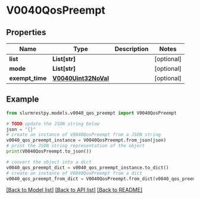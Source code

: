 # V0040QosPreempt


## Properties

Name | Type | Description | Notes
------------ | ------------- | ------------- | -------------
**list** | **List[str]** |  | [optional]
**mode** | **List[str]** |  | [optional]
**exempt_time** | [**V0040Uint32NoVal**](V0040Uint32NoVal.md) |  | [optional]

## Example

```python
from slurmrestpy.models.v0040_qos_preempt import V0040QosPreempt

# TODO update the JSON string below
json = "{}"
# create an instance of V0040QosPreempt from a JSON string
v0040_qos_preempt_instance = V0040QosPreempt.from_json(json)
# print the JSON string representation of the object
print(V0040QosPreempt.to_json())

# convert the object into a dict
v0040_qos_preempt_dict = v0040_qos_preempt_instance.to_dict()
# create an instance of V0040QosPreempt from a dict
v0040_qos_preempt_from_dict = V0040QosPreempt.from_dict(v0040_qos_preempt_dict)
```
[[Back to Model list]](../README.md#documentation-for-models) [[Back to API list]](../README.md#documentation-for-api-endpoints) [[Back to README]](../README.md)


